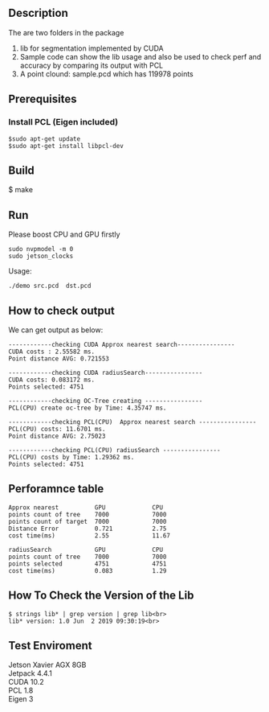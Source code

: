 ## Description
The are two folders in the package
1. lib for segmentation implemented by CUDA
2. Sample code can show the lib usage and also be used to check perf
   and accuracy by comparing its output with PCL
3. A point clound: sample.pcd which has 119978 points

## Prerequisites

### Install PCL (Eigen included)
```
$sudo apt-get update
$sudo apt-get install libpcl-dev
```
## Build
$ make

## Run
Please boost CPU and GPU firstly

```
sudo nvpmodel -m 0
sudo jetson_clocks 
```
Usage:<br>
```
./demo src.pcd  dst.pcd
```
## How to check output
We can get output as below:
```
------------checking CUDA Approx nearest search---------------- 
CUDA costs : 2.55582 ms.
Point distance AVG: 0.721553

------------checking CUDA radiusSearch---------------- 
CUDA costs: 0.083172 ms.
Points selected: 4751

------------checking OC-Tree creating ---------------- 
PCL(CPU) create oc-tree by Time: 4.35747 ms.

------------checking PCL(CPU)  Approx nearest search ---------------- 
PCL(CPU) costs: 11.6701 ms.
Point distance AVG: 2.75023

------------checking PCL(CPU) radiusSearch ---------------- 
PCL(CPU) costs by Time: 1.29362 ms.
Points selected: 4751
```


**Perforamnce table**
-------------------------------------------------
```
Approx nearest          GPU             CPU
points count of tree    7000            7000
points count of target  7000            7000
Distance Error          0.721           2.75
cost time(ms)           2.55            11.67
```
```
radiusSearch            GPU             CPU
points count of tree    7000            7000
points selected         4751            4751
cost time(ms)           0.083           1.29
```
**How To Check the Version of the Lib**
-------------------------------------------------
```
$ strings lib* | grep version | grep lib<br>
lib* version: 1.0 Jun  2 2019 09:30:19<br>
```
**Test Enviroment**
-------------------------------------------------
Jetson Xavier AGX 8GB<br>
Jetpack 4.4.1<br>
CUDA 10.2<br>
PCL 1.8<br>
Eigen 3<br>

